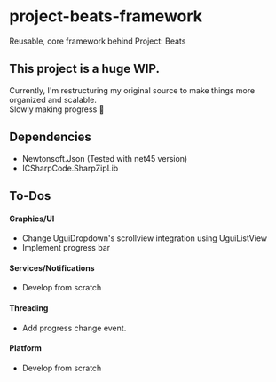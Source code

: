 # project-beats-framework
Reusable, core framework behind Project: Beats
  
## This project is a huge WIP.
Currently, I'm restructuring my original source to make things more organized and scalable.  
Slowly making progress 🧩

## Dependencies
- Newtonsoft.Json (Tested with net45 version)
- ICSharpCode.SharpZipLib

## To-Dos
#### Graphics/UI
- Change UguiDropdown's scrollview integration using UguiListView
- Implement progress bar
#### Services/Notifications
- Develop from scratch
#### Threading
- Add progress change event.
#### Platform
- Develop from scratch